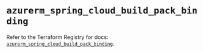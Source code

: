 # `azurerm_spring_cloud_build_pack_binding`

Refer to the Terraform Registry for docs: [`azurerm_spring_cloud_build_pack_binding`](https://registry.terraform.io/providers/hashicorp/azurerm/4.16.0/docs/resources/spring_cloud_build_pack_binding).
